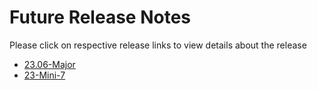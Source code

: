 Future Release Notes
=============

Please click on respective release links to view details about the release

- [23.06-Major](./?path=/docs/release-notes/Future-Release-Notes/23.06.md) <br />
- [23-Mini-7](./?path=/docs/release-notes/Future-Release-Notes/Mini7.md)
